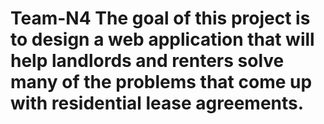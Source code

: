 # Team-N4 The goal of this project is to design a web application that will help landlords and renters solve many of the problems that come up with residential lease agreements.

